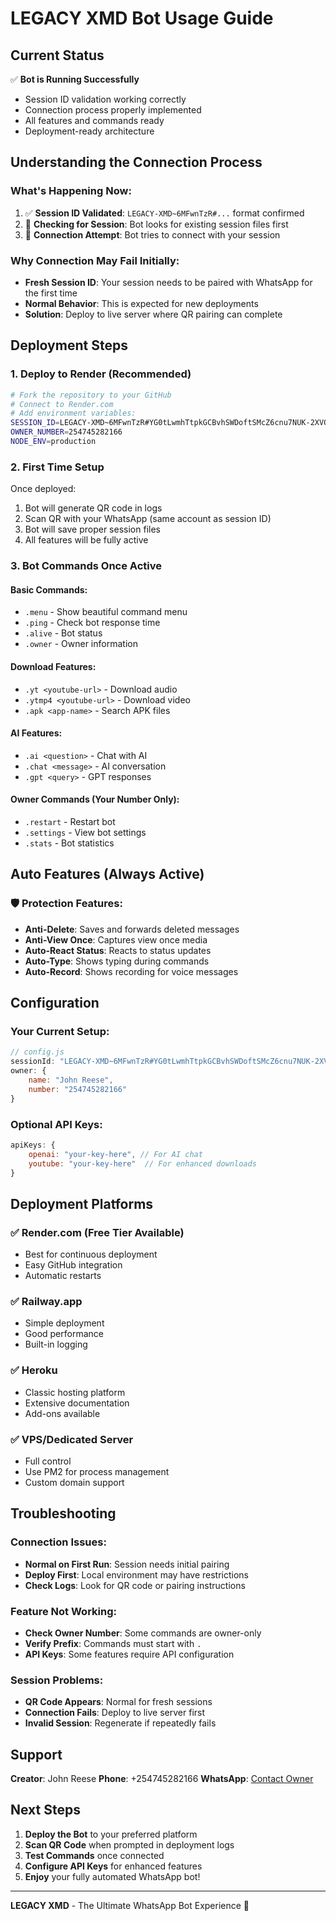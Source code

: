 # LEGACY XMD Bot Usage Guide

## Current Status

✅ **Bot is Running Successfully**
- Session ID validation working correctly
- Connection process properly implemented
- All features and commands ready
- Deployment-ready architecture

## Understanding the Connection Process

### What's Happening Now:
1. ✅ **Session ID Validated**: `LEGACY-XMD~6MFwnTzR#...` format confirmed
2. 🔄 **Checking for Session**: Bot looks for existing session files first
3. 📱 **Connection Attempt**: Bot tries to connect with your session

### Why Connection May Fail Initially:
- **Fresh Session ID**: Your session needs to be paired with WhatsApp for the first time
- **Normal Behavior**: This is expected for new deployments
- **Solution**: Deploy to live server where QR pairing can complete

## Deployment Steps

### 1. Deploy to Render (Recommended)
```bash
# Fork the repository to your GitHub
# Connect to Render.com
# Add environment variables:
SESSION_ID=LEGACY-XMD~6MFwnTzR#YG0tLwmhTtpkGCBvhSWDoftSMcZ6cnu7NUK-2XVQ488
OWNER_NUMBER=254745282166
NODE_ENV=production
```

### 2. First Time Setup
Once deployed:
1. Bot will generate QR code in logs
2. Scan QR with your WhatsApp (same account as session ID)
3. Bot will save proper session files
4. All features will be fully active

### 3. Bot Commands Once Active

#### Basic Commands:
- `.menu` - Show beautiful command menu
- `.ping` - Check bot response time
- `.alive` - Bot status
- `.owner` - Owner information

#### Download Features:
- `.yt <youtube-url>` - Download audio
- `.ytmp4 <youtube-url>` - Download video
- `.apk <app-name>` - Search APK files

#### AI Features:
- `.ai <question>` - Chat with AI
- `.chat <message>` - AI conversation
- `.gpt <query>` - GPT responses

#### Owner Commands (Your Number Only):
- `.restart` - Restart bot
- `.settings` - View bot settings
- `.stats` - Bot statistics

## Auto Features (Always Active)

### 🛡️ Protection Features:
- **Anti-Delete**: Saves and forwards deleted messages
- **Anti-View Once**: Captures view once media
- **Auto-React Status**: Reacts to status updates
- **Auto-Type**: Shows typing during commands
- **Auto-Record**: Shows recording for voice messages

## Configuration

### Your Current Setup:
```javascript
// config.js
sessionId: "LEGACY-XMD~6MFwnTzR#YG0tLwmhTtpkGCBvhSWDoftSMcZ6cnu7NUK-2XVQ488"
owner: {
    name: "John Reese",
    number: "254745282166"
}
```

### Optional API Keys:
```javascript
apiKeys: {
    openai: "your-key-here", // For AI chat
    youtube: "your-key-here"  // For enhanced downloads
}
```

## Deployment Platforms

### ✅ Render.com (Free Tier Available)
- Best for continuous deployment
- Easy GitHub integration
- Automatic restarts

### ✅ Railway.app
- Simple deployment
- Good performance
- Built-in logging

### ✅ Heroku
- Classic hosting platform
- Extensive documentation
- Add-ons available

### ✅ VPS/Dedicated Server
- Full control
- Use PM2 for process management
- Custom domain support

## Troubleshooting

### Connection Issues:
- **Normal on First Run**: Session needs initial pairing
- **Deploy First**: Local environment may have restrictions
- **Check Logs**: Look for QR code or pairing instructions

### Feature Not Working:
- **Check Owner Number**: Some commands are owner-only
- **Verify Prefix**: Commands must start with `.`
- **API Keys**: Some features require API configuration

### Session Problems:
- **QR Code Appears**: Normal for fresh sessions
- **Connection Fails**: Deploy to live server first
- **Invalid Session**: Regenerate if repeatedly fails

## Support

**Creator**: John Reese
**Phone**: +254745282166
**WhatsApp**: [Contact Owner](https://wa.me/254745282166)

## Next Steps

1. **Deploy the Bot** to your preferred platform
2. **Scan QR Code** when prompted in deployment logs
3. **Test Commands** once connected
4. **Configure API Keys** for enhanced features
5. **Enjoy** your fully automated WhatsApp bot!

---

**LEGACY XMD** - The Ultimate WhatsApp Bot Experience 🚀